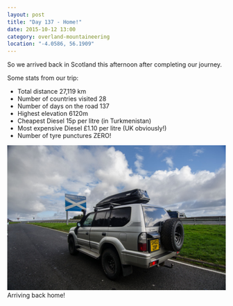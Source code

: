```yaml
---
layout: post
title: "Day 137 - Home!"
date: 2015-10-12 13:00
category: overland-mountaineering
location: "-4.0586, 56.1909"
---
```


So we arrived back in Scotland this afternoon after completing our journey.  

Some stats from our trip:  
* Total distance 27,119 km
* Number of countries visited 28
* Number of days on the road 137
* Highest elevation 6120m
* Cheapest Diesel 15p per litre (in Turkmenistan)
* Most expensive Diesel £1.10 per litre (UK obviously!)
* Number of tyre punctures ZERO!

![Name of photo](/photos/home/home-1.jpg "Optional title")
Arriving back home!
